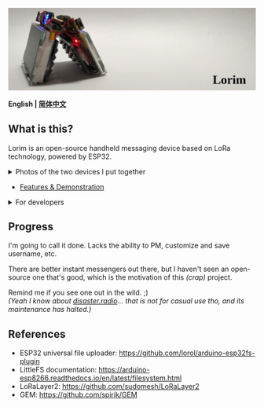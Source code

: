 ![Lorim](./Assets/In%20the%20style%20of%20GEM.jpg)

**English | [简体中文](./README.zh-CN.md)**

## What is this?
Lorim is an open-source handheld messaging device based on LoRa technology, powered by ESP32.

<details>
<summary>Photos of the two devices I put together</summary>

![Photo 1](./Assets/IMG_6189.JPG)

![Photo 2](./Assets/IMG_E6181.JPG)

![Photo 3](./Assets/IMG_E6187.JPG)

![Photo 4](./Assets/IMG_6162.JPG)
</details>

- [Features & Demonstration](./Demo.md)

<details>
<summary>For developers</summary>

- [Wiring and pinouts](./Pinouts.md)

- [Code documentation](./CodeDocs.md)
</details>

## Progress
I'm going to call it done. Lacks the ability to PM, customize and save username, etc.

There are better instant messengers out there, but I haven't seen an open-source one that's good, which is the motivation of this *(crap)* project.

Remind me if you see one out in the wild. ;)<br>
*(Yeah I know about [disaster.radio](https://github.com/sudomesh/disaster-radio)... that is not for casual use tho, and its maintenance has halted.)*

## References
- ESP32 universal file uploader: <https://github.com/lorol/arduino-esp32fs-plugin><br>
- LittleFS documentation: <https://arduino-esp8266.readthedocs.io/en/latest/filesystem.html><br>
- LoRaLayer2: <https://github.com/sudomesh/LoRaLayer2><br>
- GEM: <https://github.com/spirik/GEM>

<!--
    Odd checksum
        68ef2aae8c056a156436a91964b14c91
-->
